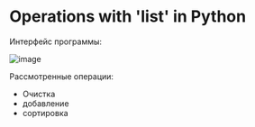 # Operations with 'list' in Python

Интерфейс программы:

![image](https://github.com/Da1monMasa/PythonPractice/assets/73188898/dc3263a7-a911-4065-b650-4974ed9db392)

Рассмотренные операции:
* Очистка
* добавление
* сортировка
